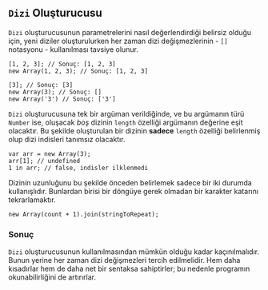 ## `Dizi` Oluşturucusu

`Dizi` oluşturucusunun parametrelerini nasıl değerlendirdiği belirsiz olduğu
için, yeni diziler oluşturulurken her zaman dizi değişmezlerinin - `[]` 
notasyonu - kullanılması tavsiye olunur.

    [1, 2, 3]; // Sonuç: [1, 2, 3]
    new Array(1, 2, 3); // Sonuç: [1, 2, 3]

    [3]; // Sonuç: [3]
    new Array(3); // Sonuç: []
    new Array('3') // Sonuç: ['3']

`Dizi` oluşturucusuna tek bir argüman verildiğinde, ve bu argümanın türü
`Number` ise, oluşacak *boş* dizinin `length` özelliği argümanın
değerine eşit olacaktır. Bu şekilde oluşturulan bir dizinin **sadece**
`length` özelliği belirlenmiş olup dizi indisleri tanımsız olacaktır.

    var arr = new Array(3);
    arr[1]; // undefined
    1 in arr; // false, indisler ilklenmedi

Dizinin uzunluğunu bu şekilde önceden belirlemek sadece bir iki durumda 
kullanışlıdır. Bunlardan birisi bir döngüye gerek olmadan bir karakter
katarını tekrarlamaktır.

    new Array(count + 1).join(stringToRepeat);

### Sonuç

`Dizi` oluşturucusunun kullanılmasından mümkün olduğu kadar kaçınılmalıdır.
Bunun yerine her zaman dizi değişmezleri tercih edilmelidir. Hem daha kısadırlar
hem de daha net bir sentaksa sahiptirler; bu nedenle programın okunabilirliğini
de artırırlar.

